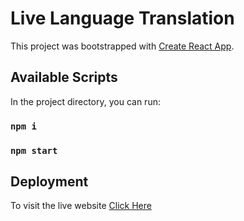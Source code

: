 # Live Language Translation

This project was bootstrapped with [Create React App](https://github.com/facebook/create-react-app).

## Available Scripts

In the project directory, you can run:

### `npm i`
### `npm start`

## Deployment

To visit the live website [Click Here](https://lang-translation-sg.netlify.app/)
